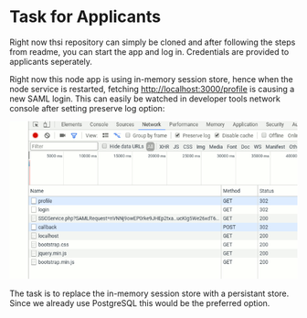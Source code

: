 Task for Applicants
===================

Right now thsi repository can simply be cloned and after following the steps from readme, you can start the app and log in. Credentials are provided to applicants seperately.

Right now this node app is using in-memory session store, hence when the node service is restarted, fetching [http://localhost:3000/profile](http://localhost:3000/profile) is causing a new SAML login. This can easily be watched in developer tools network console after setting preserve log option:

![](./devtools-network.png)

The task is to replace the in-memory session store with a persistant store. Since we already use PostgreSQL this would be the preferred option.
